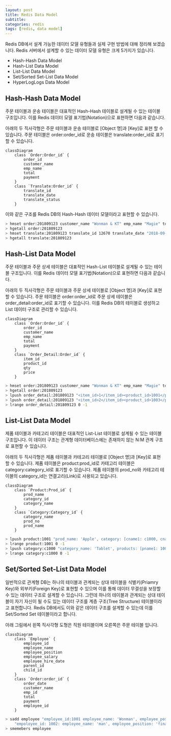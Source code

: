 ```yaml
---
layout: post
title: Redis Data Model
subtitle:
categories: redis
tags: [redis, data model]
---
```


Redis DB에서 설계 가능한 데이터 모델 유형들과 실제 구현 방법에 대해 정리해 보겠습니다.
Redis 서버에서 설계할 수 있는 데이터 모델 유형은 크게 5가지가 있습니다.

- Hash-Hash Data Model
- Hash-List Data Model
- List-List Data Model
- Set/Sorted Set-List Data Model
- HyperLogLogs Data Model

## Hash-Hash Data Model

주문 테이블과 운송 테이블은 대표적인 Hash-Hash 테이블로 설계될 수 있는 테이블 구조입니다.
이를 Redis 데이터 모델 표기법(Notation)으로 표현하면 다음과 같습니다.

아래의 두 직사각형은 주문 테이블과 운송 테이블로 [Object 명]과 [Key]로 표현 할 수 있습니다.
주문 테이블은 order:order_id로 운송 테이블은 translate:order_id로 표기할 수 있습니다.

```mermaid
classDiagram
    class `Order:Order_id` {
        order_id
        customer_name
        emp_name
        total
        payment
    }
    class `Translate:Order_id` {
        translate_id
        translate_date
        translate_status
    }
```

이와 같은 구조를 Redis DB의 Hash-Hash 데이터 모델이라고 표현할 수 있습니다.

```bash
> hmset order:201809123 customer_name "Wonman & KT" emp_name "Magie" total 45000 payment "Credit"
> hgetall order:201809123
> hmset translate:201809123 translate_id 12670 translate_date "2018-09-23" translate_status "Complete"
> hgetall translate:201809123
```

## Hash-List Data Model

주문 테이블과 주문 상세 테이블은 대표적인 Hash-List 테이블로 설계될 수 있는 테이블 구조입니다.
이를 Redis 데이터 모델 표기법(Notation)으로 표현하면 다음과 같습니다.

아래의 두 직사각형은 주문 테이블과 주문 상세 테이블로 [Object 명]과 [Key]로 표현 할 수 있습니다.
주문 테이블은 order:order_id로 주문 상세 테이블은 order_detail:order_id로 표기할 수 있습니다.
이를 Redis DB의 테이블로 생성하고 List 데이터 구조로 관리할 수 있습니다.

```mermaid
classDiagram
    class `Order:Order_id` {
        order_id
        customer_name
        emp_name
        total
        payment
    }
    class `Order_Detail:Order_id` {
        item_id
        product_id
        qty
        price
    }
```

```bash
> hmset order:201809123 customer_name "Wonman & KT" emp_name "Magie" total 45000 payment "Credit"
> hgetall order:201809123
> lpush order_detail:201809123 "<item_id>1</item_id><product_id>1001</product_id><qty>1</qty><price>1000</price>"
> lpush order_detail:201809123 "<item_id>2</item_id><product_id>1003</product_id><qty>2</qty><price>4000</price>"
> lrange order_detail:201809123 0 -1
```

## List-List Data Model

제품 테이블과 카테고리 테이블은 대표적인 List-List 테이블로 설계될 수 있는 테이블 구조입니다.
이 데이터 구조는 관계형 데이터베이스에는 존재하지 않는 N:M 관계 구조로 표현할 수 있습니다.

아래의 두 직사각형은 제품 테이블과 카테고리 테이블로 [Object 명]과 [Key]로 표현 할 수 있습니다.
제품 테이블은 product:prod_id로 카테고리 테이블은 category:category_id로 표기할 수 있습니다.
제품 테이블의 prod_no와 카테고리 테이블의 category_id는 연결고리(Link)로 사용되고 있습니다.

```mermaid
classDiagram
    class `Product:Prod_id` {
        prod_name
        category_id
        category_name
    }
    class `Category:Category_id` {
        category_name
        prod_no
        prod_name
    }
```

```bash
> lpush product:1001 "prod_name: 'Apple', category: [cname1: c1000, cname2: c2000]"
> lrange product:1001 0 -1
> lpush category:c1000 "category_name: 'Tablet', products: [pname1: 1001, pname2: 1002]"
> lrange category:c1000 0 -1
```

## Set/Sorted Set-List Data Model

일반적으로 관계형 DB는 하나의 테이블과 관계되는 상대 테이블을 식별키(Priamry Key)와 외부키(Foreign Key)로 표현할 수 있으며 이를 통해 데이터 무결성을 보장할 수 있는 데이터 구조로 설계할 수 있습니다.
그런데 하나의 테이블과 관계되는 상대 테이블이 자기 자신이 될 수도 있는 데이터 구조를 계층 구조(Tree Structure) 테이블이라고 표현합니다.
Redis DB에서도 이와 같은 데이터 구조를 설계할 수 있는데 이를 Set/Sorted Set 테이블이라고 합니다.

아래 그림에서 왼쪽 직사각형 도형은 직원 테이블이며 오른쪽은 주문 테이블 입니다.

```mermaid
classDiagram
    class `Employee` {
        employee_id
        employee_name
        employee_position
        employee_salary
        employee_hire_date
        parent_id
        child_id
    }
    class `Order:order_id` {
        order_date
        customer_name
        emp_id
        total
        payment
        employee_id
    }
```

```bash
> sadd employee "employee_id:1001 employee_name: 'Wonman', employee_position: 'CEO', employee_salary: 1000000, employee_hire_date: '2018-01-01', parent_id: 0, child_id: 1002"
    "empoloyee_id: 1002: employee_name: 'man', employee_position: 'finance', employee_salary: 10000, employee_hire_date: '2019-03-02', parent_id: 1, child_id: 1004"
> smemebers employee
```
